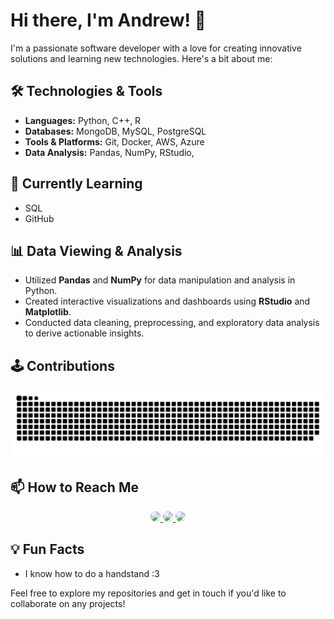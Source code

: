 # Hi there, I'm Andrew! 👋

I'm a passionate software developer with a love for creating innovative solutions and learning new technologies. Here's a bit about me:

## 🛠️ Technologies & Tools
- **Languages:** Python, C++, R
- **Databases:** MongoDB, MySQL, PostgreSQL
- **Tools & Platforms:** Git, Docker, AWS, Azure
- **Data Analysis:** Pandas, NumPy, RStudio,

## 🌱 Currently Learning
- SQL
- GitHub

## 📊 Data Viewing & Analysis
- Utilized **Pandas** and **NumPy** for data manipulation and analysis in Python.
- Created interactive visualizations and dashboards using **RStudio** and **Matplotlib**.
- Conducted data cleaning, preprocessing, and exploratory data analysis to derive actionable insights.

## 🕹️ Contributions
![Snake Game](https://github.com/Platane/snk/raw/output/github-contribution-grid-snake.svg)

## 📫 How to Reach Me
<div align="center">
  <a href="mailto:andresdaviderazo@gmail.com">
    <img src="https://img.shields.io/badge/Email-andrew0135%40example.com-blue?style=for-the-badge&logo=gmail" style="border-radius: 12px;" />
  </a>
  <a href="https://www.linkedin.com/in/andres-david-meza-erazo-47307918a/">
    <img src="https://img.shields.io/badge/LinkedIn-andrew0135-blue?style=for-the-badge&logo=linkedin" style="border-radius: 12px;" />
  </a>
  <a href="https://twitter.com/andrew_dev">
    <img src="https://img.shields.io/badge/Twitter-%40andrew__dev-blue?style=for-the-badge&logo=twitter" style="border-radius: 12px;" />
  </a>
</div>

## 💡 Fun Facts
- I know how to do a handstand :3

Feel free to explore my repositories and get in touch if you'd like to collaborate on any projects!

